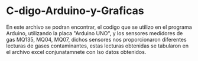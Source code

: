 # C-digo-Arduino-y-Graficas
En este archivo se podran encontrar, el  codigo que se utilizo en el programa Arduino, utilizando la placa "Arduino UNO", y los sensores medidores de gas MQ135, MQ04, MQ07, dichos sensores nos proporcionaron diferentes lecturas de gases contaminantes, estas lecturas obtenidas se tabularon en el archivo excel conjunatamnete con lso datos obtenidos.
